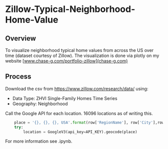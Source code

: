 # Zillow-Typical-Neighborhood-Home-Value

## Overview

To visualize neighborhood typical home values from across the US over time (dataset courtesy of Zillow). The visualization is done via plotly on my website [www.chase-g.com/portfolio-zillow](chase-g.com)

## Process

Download the csv from https://www.zillow.com/research/data/ using:
- Data Type: ZHVI Single-Family Homes Time Series
- Geography: Neighborhood

Call the Google API for each location. 16096 locations as of writing this.
```py
    place = '{}, {}, {}, USA'.format(row['RegionName'], row['City'],row['State'])
    try:
        location = GoogleV3(api_key=API_KEY).geocode(place)
```
For more information see .ipynb.
